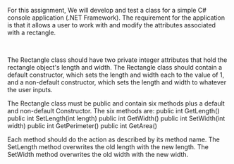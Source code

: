 <p>

For this assignment, We will develop and test a class for a simple C# console application (.NET Framework). The requirement for the application is that it allows a user to work with and modify the attributes associated with a rectangle.

</p>
<br>
<p>The Rectangle class should have two private integer attributes that hold the rectangle object's length and width. The Rectangle class should contain a default constructor, which sets the length and width each to the value of 1, and a non-default constructor, which sets the length and width to whatever the user inputs.

The Rectangle class must be public and contain six methods plus a default and non-default Constructor. The six methods are:
public int GetLength()
public int SetLength(int length) public int GetWidth()
public int SetWidth(int width) public int GetPerimeter() public int GetArea()


Each method should do the action as described by its method name. The SetLength method overwrites the old length with the new length. The SetWidth method overwrites the old width with the new width.

</p>
